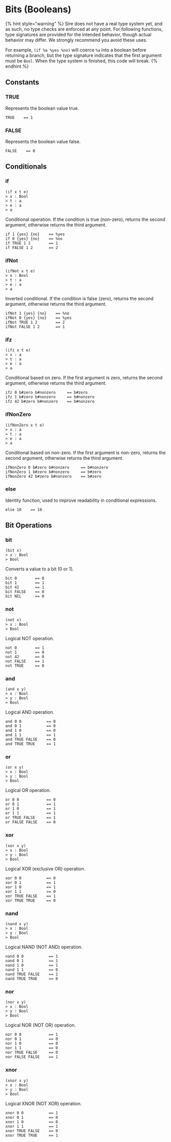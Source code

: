 # Bits (Booleans)

{% hint style="warning" %}
Sire does not have a real type system yet, and as such, no type checks are enforced at any point. For following functions, type signatures are provided for the intended behavior, though actual behavior may differ. We strongly recommend you avoid these uses.&#x20;

For example, `(if %a %yes %no)` will coerce `%a` into a boolean before returning a branch, but the type signature indicates that the first argument must be `Bool`.  When the type system is finished, this code will break.&#x20;
{% endhint %}

## Constants

### TRUE

Represents the boolean value true.

```sire
TRUE    == 1
```

### FALSE

Represents the boolean value false.

```sire
FALSE    == 0
```

## Conditionals

### if

```
(if x t e)
> x : Bool
> t : a
> e : a
> a
```

Conditional operation. If the condition is true (non-zero), returns the second argument, otherwise returns the third argument.

```sire
if 1 {yes} {no}    == %yes
if 0 {yes} {no}    == %no
if TRUE 1 2        == 1
if FALSE 1 2       == 2
```

### ifNot

```
(ifNot x t e)
> x : Bool
> t : a
> e : a
> a
```

Inverted conditional. If the condition is false (zero), returns the second argument, otherwise returns the third argument.

```sire
ifNot 1 {yes} {no}    == %no
ifNot 0 {yes} {no}    == %yes
ifNot TRUE 1 2        == 2
ifNot FALSE 1 2       == 1
```

### ifz

```
(ifz x t e)
> x : a
> t : a
> e : a
> a
```

Conditional based on zero. If the first argument is zero, returns the second argument, otherwise returns the third argument.

```sire
ifz 0 b#zero b#nonzero     == b#zero
ifz 1 b#zero b#nonzero     == b#nonzero
ifz 42 b#zero b#nonzero    == b#nonzero
```

### ifNonZero

```
(ifNonZero x t e)
> x : a
> t : a
> e : a
> a
```

Conditional based on non-zero. If the first argument is non-zero, returns the second argument, otherwise returns the third argument.

```sire
ifNonZero 0 b#zero b#nonzero     == b#nonzero
ifNonZero 1 b#zero b#nonzero     == b#zero
ifNonZero 42 b#zero b#nonzero    == b#zero
```

### else

Identity function, used to improve readability in conditional expressions.

```sire
else 10    == 10
```

## Bit Operations

### bit

```
(bit x)
> x : Bool
> Bool
```

Converts a value to a bit (0 or 1).

```sire
bit 0        == 0
bit 1        == 1
bit 42       == 1
bit FALSE    == 0
bit NIL      == 0
```

### not

```
(not x)
> x : Bool
> Bool
```

Logical NOT operation.

```sire
not 0        == 1
not 1        == 0
not 42       == 0
not FALSE    == 1
not TRUE     == 0
```

### and

```
(and x y)
> x : Bool
> y : Bool
> Bool
```

Logical AND operation.

```sire
and 0 0           == 0
and 0 1           == 0
and 1 0           == 0
and 1 1           == 1
and TRUE FALSE    == 0
and TRUE TRUE     == 1
```

### or

```
(or x y)
> x : Bool
> y : Bool
> Bool
```

Logical OR operation.

```sire
or 0 0            == 0
or 0 1            == 1
or 1 0            == 1
or 1 1            == 1
or TRUE FALSE     == 1
or FALSE FALSE    == 0
```

### xor

```
(xor x y)
> x : Bool
> y : Bool
> Bool
```

Logical XOR (exclusive OR) operation.

```sire
xor 0 0           == 0
xor 0 1           == 1
xor 1 0           == 1
xor 1 1           == 0
xor TRUE FALSE    == 1
xor TRUE TRUE     == 0
```

### nand

```
(nand x y)
> x : Bool
> y : Bool
> Bool
```

Logical NAND (NOT AND) operation.

```sire
nand 0 0           == 1
nand 0 1           == 1
nand 1 0           == 1
nand 1 1           == 0
nand TRUE FALSE    == 1
nand TRUE TRUE     == 0
```

### nor

```
(nor x y)
> x : Bool
> y : Bool
> Bool
```

Logical NOR (NOT OR) operation.

```sire
nor 0 0            == 1
nor 0 1            == 0
nor 1 0            == 0
nor 1 1            == 0
nor TRUE FALSE     == 0
nor FALSE FALSE    == 1
```

### xnor

```
(xnor x y)
> x : Bool
> y : Bool
> Bool
```

Logical XNOR (NOT XOR) operation.

```sire
xnor 0 0           == 1
xnor 0 1           == 0
xnor 1 0           == 0
xnor 1 1           == 1
xnor TRUE FALSE    == 0
xnor TRUE TRUE     == 1
```
